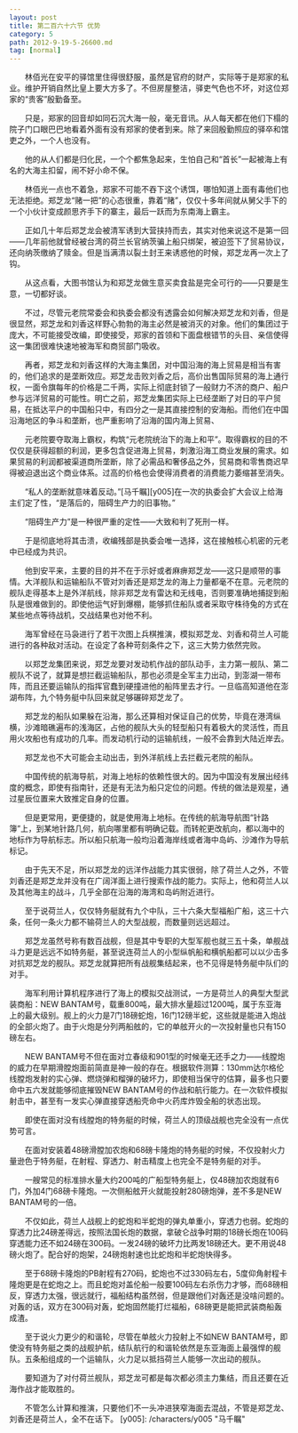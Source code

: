 ```yaml
---
layout: post
title: 第二百六十六节 优势
category: 5
path: 2012-9-19-5-26600.md
tag: [normal]
---
```


　　林佰光在安平的驿馆里住得很舒服，虽然是官府的财产，实际等于是郑家的私业。维护开销自然比皇上要大方多了。不但房屋整洁，驿吏气色也不坏，对这位郑家的“贵客”殷勤备至。

　　只是，郑家的回音却如同石沉大海一般，毫无音讯。从人每天都在他们下榻的院子门口眼巴巴地看着外面有没有郑家的使者到来。除了来回殷勤照应的驿卒和馆吏之外，一个人也没有。

　　他的从人们都是归化民，一个个都焦急起来，生怕自己和“首长”一起被海上有名的大海主扣留，闹不好小命不保。

　　林佰光一点也不着急，郑家不可能不吞下这个诱饵，哪怕知道上面有毒他们也无法拒绝。郑芝龙“赌一把”的心态很重，靠着“赌”，仅仅十多年间就从舅父手下的一个小伙计变成颜思齐手下的寨主，最后一跃而为东南海上霸主。

　　正如几十年后郑芝龙会被清军诱到大营挟持而去，其实对他来说这不是第一回——几年前他就曾经被台湾的荷兰长官纳茨骗上船只绑架，被迫签下了贸易协议，还向纳茨缴纳了赎金。但是当满清以裂土封王来诱惑他的时候，郑芝龙再一次上了钩。

　　从这点看，大图书馆认为和郑芝龙做生意买卖食盐是完全可行的——只要是生意，一切都好谈。

　　不过，尽管元老院常委会和执委会都没有透露会如何解决郑芝龙和刘香，但是很显然，郑芝龙和刘香这样野心勃勃的海主必然是被消灭的对象。他们的集团过于庞大，不可能接受改编，即使接受，郑家的首领和下面盘根错节的头目、亲信使得这一集团很难快速地被海军和商贸部门吸收。

　　再者，郑芝龙和刘香这样的大海主集团，对中国沿海的海上贸易是相当有害的，他们追求的是垄断效应。郑芝龙击败刘香之后，高价出售国际贸易的海上通行权，一面令旗每年的价格是二千两，实际上彻底封锁了一般财力不济的商户、船户参与远洋贸易的可能性。明亡之前，郑芝龙集团实际上已经垄断了对日的平户贸易，在抵达平户的中国船只中，有四分之一是其直接控制的安海船。而他们在中国沿海地区的争斗和垄断，也严重影响了沿海的国内海上贸易、

　　元老院要夺取海上霸权，构筑“元老院统治下的海上和平”。取得霸权的目的不仅仅是获得超额的利润，更多包含促进海上贸易，刺激沿海工商业发展的需求。如果贸易的利润都被渠道商所垄断，除了必需品和奢侈品之外，贸易商和零售商迟早得被迫退出这个商业体系。过高的价格也会使得消费者的消费能力萎缩甚至消失。

　　“私人的垄断就意味着反动。”[马千瞩][y005]在一次的执委会扩大会议上给海主们定了性，“是落后的，阻碍生产力的旧事物。”

　　“阻碍生产力”是一种很严重的定性——大致和判了死刑一样。

　　于是彻底地将其击溃，收编残部是执委会唯一选择，这在接触核心机密的元老中已经成为共识。

　　他到安平来，主要的目的并不在于示好或者麻痹郑芝龙——这只是顺带的事情。大洋舰队和运输船队不管对刘香还是郑芝龙的海上力量都毫不在意。元老院的舰队走得基本上是外洋航线，除非郑芝龙有雷达和无线电，否则要准确地捕捉到船队是很难做到的。即使他运气好到爆棚，能够抓住船队或者采取守株待兔的方式在某些地点等待战机，交战结果也对他不利。

　　海军曾经在马袅进行了若干次图上兵棋推演，模拟郑芝龙、刘香和荷兰人可能进行的各种敌对活动。在设定了各种苛刻条件之下，这三大势力依然完败。

　　以郑芝龙集团来说，郑芝龙要对发动机作战的部队动手，主力第一舰队、第二舰队不说了，就算是想拦截运输船队，那也必须是全军主力出动，到澎湖一带布阵，而且还要运输队的指挥官蠢到硬撞进他的船阵里去才行。一旦临高知道他在澎湖布阵，九个特务艇中队回来就足够碾碎郑芝龙了。

　　郑芝龙的船队如果躲在沿海，那么还算相对保证自己的优势，毕竟在港湾纵横，沙滩暗礁遍布的浅海区，占他的舰队大头的轻型船只有着极大的灵活性，而且用火攻船也有成功的几率。而发动机行动的运输航线，一般不会靠到大陆近岸去。

　　郑芝龙也不大可能会主动出击，到外洋航线上去拦截元老院的船队。

　　中国传统的航海导航，对海上地标的依赖性很大的。因为中国没有发展出经纬度的概念，即使有指南针，还是有无法为船只定位的问题。传统的做法是观星，通过星辰位置来大致推定自身的位置。

　　但是更常用，更便捷的，就是使用海上地标。在传统的航海导航图“针路簿”上，到某地针路几何，航向哪里都有明确记载。而转舵更改航向，都以海中的地标作为导航标志。所以船只航海一般均沿着海岸线或者海中岛屿、沙滩作为导航标记。

　　由于先天不足，所以郑芝龙的远洋作战能力其实很弱，除了荷兰人之外，不管刘香还是郑芝龙并没有在广阔洋面上进行搜索作战的能力。实际上，他和荷兰人以及其他海主的战斗，几乎全部在沿海的海湾和岛屿附近进行。

　　至于说荷兰人，仅仅特务艇就有九个中队，三十六条大型福船广船，这三十六条，任何一条火力都不输荷兰人的大型战舰，而数量则远远超过。

　　郑芝龙虽然号称有数百战舰，但是其中专职的大型军舰也就三五十条，单舰战斗力更是远远不如特务艇，甚至说连荷兰人的小型纵帆船和横帆船都可以以少击多对抗郑芝龙的舰队。郑芝龙就算把所有战舰集结起来，也不见得是特务艇中队们的对手。

　　海军利用计算机程序进行了海上的模拟交战测试，一方是荷兰人的典型大型武装商船：NEW BANTAM号，载重800吨，最大排水量超过1200吨，属于东亚海上的最大级别。舰上的火力是7门18磅蛇炮，16门12磅半蛇，这些就是能进入炮战的全部火炮了。由于火炮是分列两船舷的，它的单舷开火的一次投射量也只有150磅左右。

　　NEW BANTAM号不但在面对立春级和901型的时候毫无还手之力——线膛炮的威力在早期滑膛炮面前简直是神一般的存在。根据软件测算：130mm达尔格伦线膛炮发射的实心弹、燃烧弹和榴弹的破坏力，即使相当保守的估算，最多也只要命中五六发就能够彻底摧毁NEW BANTAM号的作战和航行能力。在一次软件模拟射击中，甚至有一发实心弹直接穿透船壳命中火药库炸毁全船的状态出现。

　　即使在面对没有线膛炮的特务艇的时候，荷兰人的顶级战舰也完全没有一点优势可言。

　　在面对安装着48磅滑膛加农炮和68磅卡隆炮的特务艇的时候，不仅投射火力量逊色于特务艇，在射程、穿透力、射击精度上也完全不是特务艇的对手。

　　一艘常见的标准排水量大约200吨的广船型特务艇上，仅48磅加农炮就有6门，外加4门68磅卡隆炮。一次侧船舷开火就能投射280磅炮弹，差不多是NEW BANTAM号的一倍。

　　不仅如此，荷兰人战舰上的蛇炮和半蛇炮的弹丸单重小，穿透力也弱。蛇炮的穿透力比24磅差得远，按照法国长炮的数据，拿破仑战争时期的18磅长炮在100码穿透能力还不如24磅在300码。一发24磅的破坏力比两发18磅还大。更不用说48磅火炮了。配合好的炮架，24磅炮射速也比蛇炮和半蛇炮快得多。

　　至于68磅卡隆炮的PB射程有270码，蛇炮也不过330码左右，5度仰角射程卡隆炮更是在蛇炮之上。而且蛇炮对盖伦船一般要100码左右杀伤力才够，而68磅相反，穿透力太强，很远就行，福船结构虽然弱，但是跟他们对轰还是没啥问题的。对轰的话，双方在300码对轰，蛇炮固然能打烂福船，68磅更是能把武装商船轰成渣。

　　至于说火力更少的和谐轮，尽管在单舷火力投射上不如NEW BANTAM号，即使没有特务艇之类的战舰护航，结队航行的和谐轮依然是东亚海面上最强悍的舰队。五条船组成的一个运输队，火力足以抵挡荷兰人能够一次出动的舰队。

　　要知道为了对付荷兰舰队，郑芝龙可都是每次都必须主力集结，而且还要在近海作战才能取胜的。

　　不管怎么计算和推演，只要他们不一头冲进狭窄海面去混战，不管是郑芝龙、刘香还是荷兰人，全不在话下。
[y005]: /characters/y005 "马千瞩"
